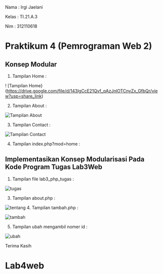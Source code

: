 Nama : Irgi Jaelani

Kelas : TI.21.A.3

Nim : 312110618

<h1> Praktikum 4 (Pemrograman Web 2) </h1>

<h2> Konsep Modular </h2>

1. Tampilan Home :

! [Tampilan Home}(https://drive.google.com/file/d/143lgCcE21Qvf_qAzJnlOTCnyZx_GfbQr/view?usp=share_link)

2. Tampilan About :

![Tampilan About](image/2.png)

3. Tampilan Contact :

![Tampilan Contact](image/3.png)

4. Tampilan index.php?mod=home :

<h2> Implementasikan Konsep Modularisasi Pada Kode Program Tugas Lab3Web </h2>


1. Tampilan file lab3_php_tugas :

![tugas](4.png)

3. Tampilan about.php :

![tentang](5.png)
4. Tampilan tambah.php :

![tambah](6.png)

5. Tampilan ubah mengambil nomer id :

![ubah](7.png)

Terima Kasih
# Lab4web
